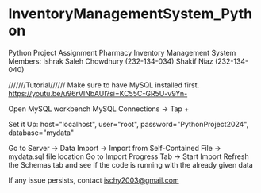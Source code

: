 # InventoryManagementSystem_Python
Python Project Assignment
Pharmacy Inventory Management System
Members:
Ishrak Saleh Chowdhury (232-134-034)
Shakif Niaz (232-134-040)


///////Tutorial//////
Make sure to have MySQL installed first.
https://youtu.be/u96rVINbAUI?si=KC55C-GR5U-v9Yn-

Open MySQL workbench
MySQL Connections -> Tap +

Set it Up:
host="localhost",
user="root",
password="PythonProject2024",
database="mydata"

Go to Server -> Data Import -> Import from Self-Contained File -> mydata.sql file location
Go to Import Progress Tab -> Start Import
Refresh the Schemas tab and see if the code is running with the already given data

If any issue persists, contact ischy2003@gmail.com





